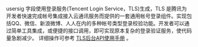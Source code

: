 usersig 字段使用登录服务(Tencent Login Service，TLS)生成，TLS 是腾讯为开发者快速完成帐号集成接入云通讯服务而提供的一套通用帐号登录组件。实现包括QQ、微信、新浪微博、人人在内的多种帐号类型登录校验功能。开发者可以通过简单工具集成，或便捷的接口调用，即可实现原本复杂的登录验证服务，使代码量急剧减少。
详细操作可参考 [TLS后台API使用手册](http://www.tce.fsphere.cn/document/product/269/1510) 。
